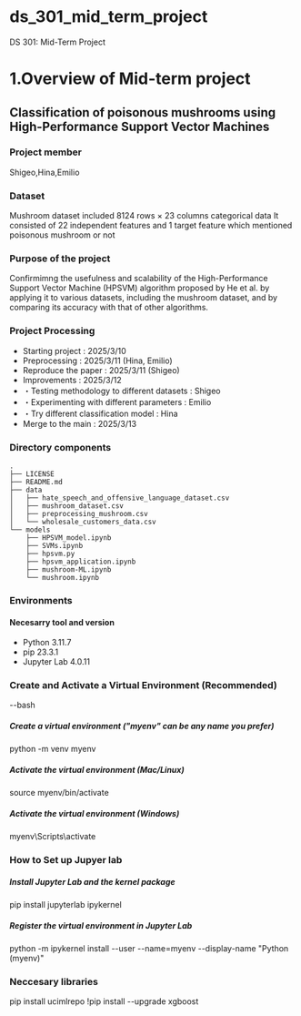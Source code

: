 # ds_301_mid_term_project
DS 301: Mid-Term Project

# 1.Overview of Mid-term project 

## Classification of poisonous mushrooms using High-Performance Support Vector Machines

### Project member

Shigeo,Hina,Emilio

### Dataset
Mushroom dataset included 8124 rows × 23 columns categorical data
It consisted of 22 independent features and 1 target feature which mentioned poisonous mushroom or not

### Purpose of the project

Confirmimng the usefulness and scalability of the High-Performance Support Vector Machine (HPSVM) algorithm proposed by He et al. by applying it to various datasets, including the mushroom dataset, and by comparing its accuracy with that of other algorithms.

### Project Processing 

- Starting project : 2025/3/10
- Preprocessing : 2025/3/11 (Hina, Emilio)
- Reproduce the paper : 2025/3/11 (Shigeo)
- Improvements : 2025/3/12
- ・Testing methodology to different datasets : Shigeo
- ・Experimenting with different parameters : Emilio
- ・Try different classification model : Hina
- Merge to the main : 2025/3/13

### Directory components


```
.
├── LICENSE
├── README.md
├── data
│   ├── hate_speech_and_offensive_language_dataset.csv
│   ├── mushroom_dataset.csv
│   ├── preprocessing_mushroom.csv
│   └── wholesale_customers_data.csv
└── models
    ├── HPSVM_model.ipynb
    ├── SVMs.ipynb
    ├── hpsvm.py
    ├── hpsvm_application.ipynb
    ├── mushroom-ML.ipynb
    └── mushroom.ipynb
```


### Environments

#### Necesarry tool and version
- Python 3.11.7
- pip 23.3.1
- Jupyter Lab 4.0.11

### Create and Activate a Virtual Environment (Recommended)

--bash
##### Create a virtual environment ("myenv" can be any name you prefer)
python -m venv myenv

##### Activate the virtual environment (Mac/Linux)
source myenv/bin/activate

##### Activate the virtual environment (Windows)
myenv\Scripts\activate

### How to Set up Jupyer lab
##### Install Jupyter Lab and the kernel package
pip install jupyterlab ipykernel

##### Register the virtual environment in Jupyter Lab
python -m ipykernel install --user --name=myenv --display-name "Python (myenv)"

### Neccesary libraries
pip install ucimlrepo
!pip install --upgrade xgboost



